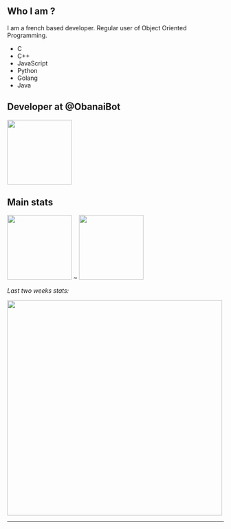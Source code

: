 ## Who I am ?

I am a french based developer. Regular user of Object Oriented Programming.
- C
- C++
- JavaScript
- Python
- Golang
- Java

## Developer at @ObanaiBot

<a href="https://github.com/ObanaiBot">
    <img height="150px" src="https://github-readme-stats.vercel.app/api/top-langs/?username=Pxndanyu&langs_count=10&layout=compact&theme=solarized-light">
</a>

## Main stats

<img height="150px" src="https://github-readme-stats.vercel.app/api?username=Pxndanyu&show_icons=true&include_all_commits=true&count_private=true&theme=solarized-light"> ~ <img height="150px" src="https://github-readme-stats.vercel.app/api/top-langs/?username=Pxndanyu&langs_count=10&layout=compact&theme=solarized-light">

*Last two weeks stats:*

<img width="500px" src="https://github-readme-stats.vercel.app/api/wakatime?username=pxndxdev&theme=solarized-light">

---

<div style="text-align:center">
    <img src="https://komarev.com/ghpvc/?username=PxndxDev&style=flat-square&color=blue" alt=""/>
    <img src="https://img.shields.io/twitter/url?label=pxndxdev&style=social&url=https%3A%2F%2Ftwitter%2Fpxndxdev" alt="">
    <img src="https://wakatime.com/badge/user/1f18b09f-6cf2-4aa1-a256-b88b4b5616fe.svg" alt="">
</div>

